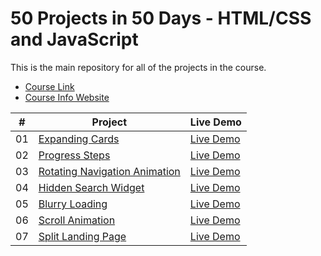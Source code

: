 # 50 Projects in 50 Days - HTML/CSS and JavaScript

This is the main repository for all of the projects in the course.

-   [Course Link](https://www.udemy.com/course/50-projects-50-days)
-   [Course Info Website](https://50projects50days.com)

|  #  | Project                                                                                                                     | Live Demo                                                                         |
| :-: | --------------------------------------------------------------------------------------------------------------------------- | --------------------------------------------------------------------------------- |
| 01  | [Expanding Cards](https://github.com/xhoang0509/50projects50days/tree/master/01.expanding-cards)                             | [Live Demo](https://xhoang0509.github.io/50projects50days/01.expanding-cards/)               |
| 02  | [Progress Steps](https://github.com/xhoang0509/50projects50days/tree/master/02.progress-steps)                               | [Live Demo](https://xhoang0509.github.io/50projects50days/02.progress-steps/)                |
| 03  | [Rotating Navigation Animation](https://github.com/xhoang0509/50projects50days/tree/master/03.rotating-nav-animation)                       | [Live Demo](https://xhoang0509.github.io/50projects50days/03.rotating-nav-animation/index.html) |
| 04  | [Hidden Search Widget](https://github.com/xhoang0509/50projects50days/tree/master/04.hidden-search)                          | [Live Demo](https://xhoang0509.github.io/50projects50days/04.hidden-search/)          |
| 05  | [Blurry Loading](https://github.com/xhoang0509/50projects50days/tree/master/05.blurry-loading)                               | [Live Demo](https://xhoang0509.github.io/50projects50days/05.blurry-loading/)                |
| 06  | [Scroll Animation](https://github.com/xhoang0509/50projects50days/tree/master/06.scroll-animation)                           | [Live Demo](https://xhoang0509.github.io/50projects50days/06.scroll-animation/index.html)              |
| 07  | [Split Landing Page](https://github.com/xhoang0509/50projects50days/tree/master/07.split-landing-page)                       | [Live Demo](https://xhoang0509.github.io/50projects50days/06.scroll-animation/07.split-landing-page/)            |